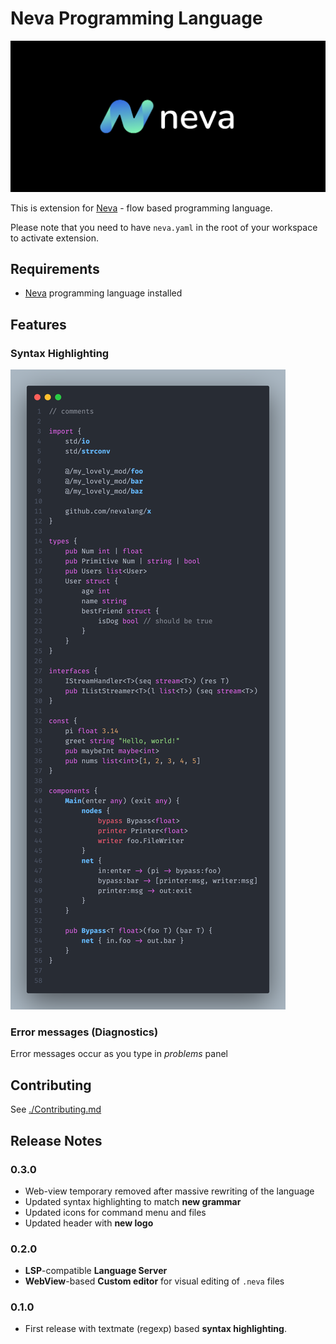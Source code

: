 # Neva Programming Language

![Logo of the language](./assets/header.png "Nevalang logo and title")

This is extension for [Neva](https://github.com/nevalang/neva) - flow based programming language.

Please note that you need to have `neva.yaml` in the root of your workspace to activate extension.

## Requirements

- [Neva](https://github.com/nevalang/neva) programming language installed

## Features

### Syntax Highlighting

![Picture of a syntax highlighting](./assets/code.png "Syntax highlighting example")

### Error messages (Diagnostics)

Error messages occur as you type in _problems_ panel

## Contributing

See [./Contributing.md](Contributing.md)

## Release Notes

### 0.3.0

- Web-view temporary removed after massive rewriting of the language
- Updated syntax highlighting to match **new grammar**
- Updated icons for command menu and files
- Updated header with **new logo**

### 0.2.0

- **LSP**-compatible **Language Server**
- **WebView**-based **Custom editor** for visual editing of `.neva` files

### 0.1.0

- First release with textmate (regexp) based **syntax highlighting**.
